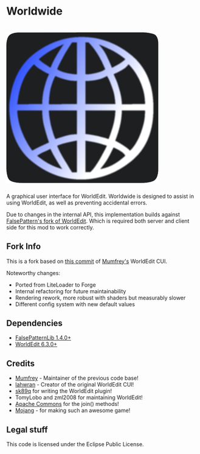 # Worldwide

<h1>
    <img src="src\main\resources\assets\worldwide\logo.png" alt="WorldWide" width="400" /> 
</h1>

A graphical user interface for WorldEdit. Worldwide is designed
to assist in using WorldEdit, as well as preventing accidental errors.

Due to changes in the internal API, this implementation builds
against [FalsePattern's fork of WorldEdit](https://github.com/FalsePattern/WorldEdit).
Which is required both server and client side for this mod to work correctly.

## Fork Info

This is a fork based
on [this commit](https://github.com/Mumfrey/WorldEditCUI/commit/c53c6eaef37ffdc69fe700be75db96b2be15668b)
of [Mumfrey's](https://github.com/Mumfrey) WorldEdit CUI.

Noteworthy changes:

- Ported from LiteLoader to Forge
- Internal refactoring for future maintainability
- Rendering rework, more robust with shaders but measurably slower
- Different config system with new default values

## Dependencies

- [FalsePatternLib 1.4.0+](https://github.com/FalsePattern/FalsePatternLib)
- [WorldEdit 6.3.0+](https://github.com/FalsePattern/WorldEdit)

## Credits

* [Mumfrey](https://github.com/Mumfrey) - Maintainer of the previous code base!
 * [lahwran](https://github.com/lahwran) - Creator of the original WorldEdit CUI!
 * [sk89q](http://sk89q.com) for writing the WorldEdit plugin!
 * TomyLobo and zml2008 for maintaining WorldEdit!
 * [Apache Commons](http://commons.apache.org/) for the join() methods!
 * [Mojang](http://mojang.com) - for making such an awesome game!

## Legal stuff

This code is licensed under the Eclipse Public License. 
